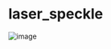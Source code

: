 # laser_speckle

![image](https://user-images.githubusercontent.com/53450745/163086783-1d66ca63-c338-4b52-90e1-131dae72e93a.png)
